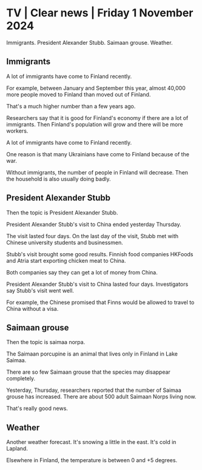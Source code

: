 # TV \| Clear news \| Friday 1 November 2024

Immigrants. President Alexander Stubb. Saimaan grouse. Weather.

## Immigrants

A lot of immigrants have come to Finland recently.

For example, between January and September this year, almost 40,000 more people moved to Finland than moved out of Finland.

That's a much higher number than a few years ago.

Researchers say that it is good for Finland's economy if there are a lot of immigrants. Then Finland's population will grow and there will be more workers.

A lot of immigrants have come to Finland recently.

One reason is that many Ukrainians have come to Finland because of the war.

Without immigrants, the number of people in Finland will decrease. Then the household is also usually doing badly.

## President Alexander Stubb

Then the topic is President Alexander Stubb.

President Alexander Stubb's visit to China ended yesterday Thursday.

The visit lasted four days. On the last day of the visit, Stubb met with Chinese university students and businessmen.

Stubb's visit brought some good results. Finnish food companies HKFoods and Atria start exporting chicken meat to China.

Both companies say they can get a lot of money from China.

President Alexander Stubb's visit to China lasted four days. Investigators say Stubb's visit went well.

For example, the Chinese promised that Finns would be allowed to travel to China without a visa.

## Saimaan grouse

Then the topic is saimaa norpa.

The Saimaan porcupine is an animal that lives only in Finland in Lake Saimaa.

There are so few Saimaan grouse that the species may disappear completely.

Yesterday, Thursday, researchers reported that the number of Saimaa grouse has increased. There are about 500 adult Saimaan Norps living now.

That's really good news.

## Weather

Another weather forecast. It's snowing a little in the east. It's cold in Lapland.

Elsewhere in Finland, the temperature is between 0 and +5 degrees.

